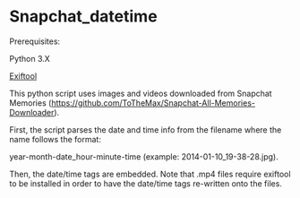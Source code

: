 # Snapchat_datetime


Prerequisites:

Python 3.X

[Exiftool](https://exiftool.org/install.html)

This python script uses images and videos downloaded from Snapchat Memories (https://github.com/ToTheMax/Snapchat-All-Memories-Downloader).

First, the script parses the date and time info from the filename where the name follows the format:


  year-month-date_hour-minute-time (example: 2014-01-10_19-38-28.jpg).

Then, the date/time tags are embedded. Note that .mp4 files require exiftool to be installed in order to have the date/time tags re-written onto the files.
